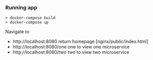 ### Running app

```
> docker-compose build
> docker-compose up
```

Navigate to

- http://localhost:8080 return homepage [nginx/public/index.html]
- http://localhost:8080/one one to view one microservice
- http://localhost:8080/two two to view two microservice
